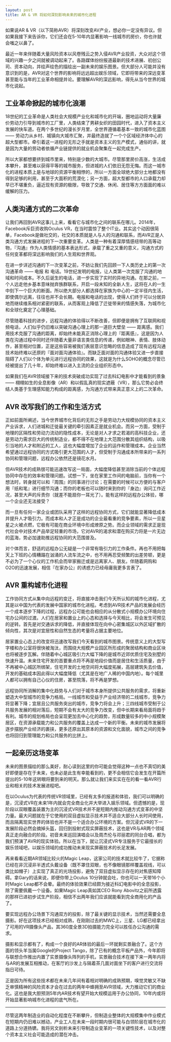 ```yaml
---
layout: post
title: AR & VR 将如何深刻影响未来的城市化进程
---
```


如果说AR & VR（以下简称AVR）将深刻改变AV产业，想必你一定没有异议。但如果我接下来告诉你，它们还会在5-10年内显著影响一线城市的房价，你也许就会嗤之以鼻了。

最近一年来伴随着大量风险资本以风卷残云之势入侵AVR产业投资，大众对这个领域的兴趣一夕之间就被调动起来了。各路媒体纷纷报道最新的技术进展、初创公司、资本动向，并绘声绘色的描绘出一副未来的娱乐图景。但大部分人可能并没有意识到的是，AVR对这个世界的影响将远远超出娱乐领域，它即将带来的深远变革甚至能与当年的工业革命相提并论。要理解AVR的深远影响，得先从当今世界的城市化说起。

## 工业革命掀起的城市化浪潮

18世纪的工业革命是人类社会大规模产业化和城市化的开端，圈地运动将大量廉价劳动力引导到城市的工厂里，人类结束了男耕女织的田园时代，进入了资本主义发展的快车道。在两个多世纪的漫长岁月里，全世界遵循着基本一致的城市化蓝图 —— 劳动力从乡村、城镇向大城市汇聚，并最终造就了一个个区域经济体中心的超大型都市。牵引着这一进程的无形之手就是资本主义的生产模式，通俗的讲，就是因为大量的劳动者依循产业链提供的就业机会聚集在一起完成生产。

所以大家都想要挤到城市里来，特别是少数的大城市。尽管那里房价高涨，生活成本攀升，甚至难以获得平等的城市服务，但进城的人们依旧无怨无悔。而这一城市化的进程本质上是与地球的资源平衡相悖的，所以一方面全球绝大部分土地都没有得到足够的利用，甚至于大面积的荒漠化；另一方面，超大型都市的人口承载力却早已不堪重负，逼近现有资源的极限，导致了交通、休闲、居住等方方面面的难以缓解的压力。

## 人类沟通方式的二次革命

让我们再回到AVR这事儿上来，看看它与城市化之间的联系在哪儿。2014年，Facebook斥巨资收购Oculus VR，在当时震惊了整个IT业。其实这个动因很简单，Facebook是做社交的，社交的本质就是人与人的沟通和联系，而AVR正是人类沟通方式发展进程的下一次重要变革。人类是一种有着深厚情感纽带的高等动物，『沟通』作为人类情感的基本表达形式，承载了重之又重的意义，沟通方式的任何变革都将深远影响我们的人生观和世界观。

在进一步详述沟通的下一次变革之前，不妨让我们先回顾一下人类历史上的第一次沟通革命 —— 电报 和 电话。19世纪发明的电报，让人类第一次克服了沟通的地域和时间成本。不久后诞生的电话，进一步实现了实时的异地沟通。在那之前，一个人远走他乡基本意味抛弃族群联系，开启一段未知的全新人生，这将在人的一生中刻下一个巨大的断面。所以绝大部分人都选择在家族为中心的一定半径内生活，即使偶尔远离，往往也并不会长期。电报和电话的出现，使得人们终于可以分居异地而继续维系相对紧密的联系，从而客观上降低了迁徙带来的情感失落，为城市化和全球化奠定了心理基础。

尽管随着科技的进步，远程沟通的体验得以不断改善，但即便是拥有了互联网和视频电话，人们似乎仍旧难以突破沟通心理上的那一道巨大壁垒 —— 距离感。我们用技术克服了沟通的距离，却始终未能真正消除心理上的『距离感』，这是因为人类在沟通过程中同时还伴随着大量非语言类信息的传递，例如眼神、表情、肢体动作，甚至相对位置，正是这些容易被我们表层意识忽略的信息造成了现有远程沟通技术始终难以还原的『面对面沟通体验』。而缺乏面对面的沟通体验又进一步直接阻碍了人们以个体为单元进行远程协同的效果，这就是为什么SOHO的概念尽管已经被提出了几十年，却始终难以进入主流的企业组织形态中。

如果我们在AVR领域接下来的技术突破成功实现了过去科幻电影中才能看到的景象 —— 栩栩如生的全息影像（AR）和以假乱真的现实遮蔽（VR），那么它势必会终结人类基于生理感知能力构成的距离感，为沟通方式带来真正意义上的二次革命。

## AVR 改写我们的工作和生活方式

正如前面所阐述，当今世界城市化背后的无形之手是劳动力大规模协同的资本主义产业诉求，人们进城和迁徙最关键的牵引因素正是就业机会。而另一方面，受制于地理的区隔性和劳动力流动的隐性成本，无论是对人才求之若渴的高科技企业，还是劳动力需求巨大的传统制造业，都不得不在地理上大范围分散其组织结构，以吸引当地的人才和附近的工人，这也大幅度增加了企业的运作和管理成本。企业当然希望通过远程协同的方式吸引更大范围的人才，但受制于沟通成本所带来的一系列协同和管理问题，远程办公依然还是镜花水月。

但AVR技术的成熟很可能迅速改写这一局面，大幅度降低甚至消除当前的个体远程协同中存在的效率和管理问题。试想一下，坐在家里工作间的电脑前，当你有一个想法时，转身就可以和『周围』的同事进行讨论；在需要的时候可以方便的与客户用『纸和笔』进行细节沟通；而你的老板也可以随时来到你的『身边』询问工作近况，甚至大声的斥责你（就差不能扇你一耳光了）。能有这样的远程办公体验，哪一个企业还无法接受？

而一旦有任何一家企业或团队采用了这样的远程协同方式，它们就能显著降低成本并提升人才吸引力。而成本和人才正是成功的企业最看重的竞争要素，所以一旦星星之火被点燃，它极有可能在商业环境中形成燎原之势。而企业领域的需求正是现代社会中对技术产品举足轻重的市场，它对AVR的渴求和潜在购买力将是一片无边的蓝海，势必加速助推远程协同的大范围普及。

对个体而言，舒适的远程办公无疑是一个非常有吸引力的工作条件。再也不用把每天上下班的心情糟蹋在汹涌的人流车流之中，也不用再忍受频繁的出差劳顿，更是不必为了一个心仪的工作机会而举家搬迁或是远离家人、朋友。伴随着网购和O2O的迅速发展，相信『在家办公』的诱惑力已经毋庸我更多言表了。

## AVR 重构城市化进程

工作协同方式从集中向远程的变迁，将直接冲击我们今天所认知的城市化进程，尤其是以中国为代表的发展中国家的城市化进程。考虑到AVR技术产品的发展会经历一个成本逐步下降的过程，远程办公可能也会相应的从分散式小规模办公环境向住宅办公间的过渡。人们在居家和置业上的心态和选择与今天相比，将会发生可预见的逆转。首先是对交通诉求的降低，并直接体现在向中心密集城区以外区域扩散的倾向性，其次是对宜居性和自然生态的考量将占据主要地位。

居家置业心态上的改变将迅速改写我们今天看到的城市图景。传统意义上的大型写字楼和办公室将很快被淘汰，而围绕大规模产业园区所形成的聚居结构和商业区块也将被逐步瓦解。伴随着中心城区吸引力大幅下降的是城市近郊优质住宅及别墅的快速升温。未来住宅开发的首要重点将不再是地段价值而是居住和生活质量，由于不再被中心城区所绑架，住宅开发的土地空间将大幅度拓展，高层建筑失去价值，开发的基础成本因此得以大幅度降低（尤其是在地广人稀的中国内地）。每个城里人都可以拥有自己心仪的住房，甚至院落，将不再是梦想。

远程协同所消解的集中化趋势与人们对于城市本身所提供公共服务的需求，将重新塑造大中型城市的竞争力格局。一线城市和受益于产业经济带的二线城市，竞争力将显著下降；宜居且公共服务突出的城市，竞争力将会上升；三四线城市受制于公共服务发展的相对落后，短期不会有太大的竞争力改变，但中长期来看局面将趋于有利。城市的规划格局也会呈现更加去中心化的趋势，形成数量较多的中小规模聚居区，在资源承载能力和公共服务的覆盖上达成一个新的平衡。未来的城市发展将逐步摆脱产业经济的裹挟，更多还原出其原本的资源和文化面貌，城市之间的竞争也将回归到管理能力和公共服务的比拼上。

## 一起亲历这场变革

未来的图景描绘的那么美好，耐心读到这里的你可能会觉得这种一点也不真切的美好即便是存在于未来，也未必是此生有幸能看到的，更不会相信它会发生在开篇所提出的5-10年这转眼将要到来的明天。那么就让我们来实实在在的看一看AVR行业和相关的技术发展进程吧。

在以Oculus为代表的传统VR领域里，已经有太多的报道和体验，我们可以明确的是，沉浸式VR在未来1年内就会完全商业化并大举进入娱乐领域。但遗憾的是，现阶段以双眼覆盖装置为主的沉浸式VR技术并不是短期内推动沟通方式变革的中坚力量。最大问题就在于它使用的双目虚拟显示技术并不适合大部分人长时间使用，而且隔离现实世界的体验也并不是一个适合办公环境的方案。但沉浸式VR的下一发展阶段必然会摘掉头盔，回归到投射式现实屏蔽技术，这也是VR与AR两个领域真正走向融合的阶段。初音未来巡回演唱会以及周杰伦与邓丽君的同台合唱，都为我们预演了AVR的现实体验。所以在当下，就让沉浸式VR专注服务于它最擅长的娱乐领域吧，以娱乐领域的成功推动未来现实屏蔽技术的长足发展。

再来看看近期AR领域比较火的Magic Leap，这家公司的技术就比较牛了，它据称已经在非沉浸非半透式头戴设备（既不罩住双眼，也不像眼镜那样覆盖视线，可以类比如帽子）上实现了真正的光场投影，避免了双目虚拟显示存在的对焦感知障碍。拿Gary的话来说，即便你带上Oculus 10分钟就会吐，你也可以一天带16个小时Magic Leap都不会晕。最终的体验效果已经颇为接近科幻电影中的全息投影，除了需要佩戴一个设备。如果Magic Leap真如其CEO Rony Abovitz之前所透露的那样已进初步试生产阶段，相信不出两年我们应该就能看到完全商用化的产品了。

要实现远程办公场景下沟通双方的投影，除了最关键的显示技术，当然还需要全息摄影。好在这项技术已经相对成熟，在刚刚过去的MWC上，三星、LG都已经拿出了可用的VR摄像头产品，其360度全景3D拍摄能力完全可以胜任办公沟通的需求。

摄影和显示都有了，构成一个良好的AR体验的最后一环就剩实景融合了。这个方面的领头羊当属Google的Project Tango，除了已有的概念平板产品外，今年即将与联想合作推出内置了实景摄像头阵列的手机，实景融合技术在接下来一两年内将与AR的发展互相推动，在客厅的沙发上与隔着茶几面对面坐下的客户进行交流将指日可待。

正是因为所有这些技术都在未来几年间有着相对明确的成熟预期，嗅觉灵敏又不缺乏审慎精神的风险资本才会在过去的两年中蜂拥至AVR领域，大力推动它们的商业化。这也是我大胆预测5年内AR技术有望开始大规模运用于办公协同，10年内或将开始显著影响城市化进程的底气所在。

----
尽管这两年制造业的自动化程度在不断攀升，但制造业整体的大规模集中作业模式在短期内仍旧难以撼动，产业工人在未来一段时期内很可能与白领阶层在城市化的道路上分道扬镳。我将另文剖析未来引导制造业变革的一项关键性技术，以及对整个资本主义社会可能造成的潜在冲击。
